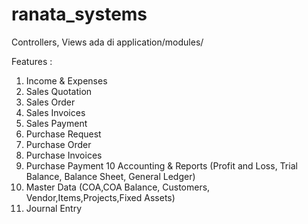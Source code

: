 # ranata_systems

Controllers, Views ada di application/modules/



Features :

1.  Income & Expenses
2.  Sales Quotation
3.  Sales Order
4.  Sales Invoices
5.  Sales Payment
6.  Purchase Request
7.  Purchase Order
8.  Purchase Invoices
9.  Purchase Payment
10  Accounting & Reports (Profit and Loss, Trial Balance, Balance Sheet, General Ledger)
11. Master Data (COA,COA Balance, Customers, Vendor,Items,Projects,Fixed Assets)
12. Journal Entry
